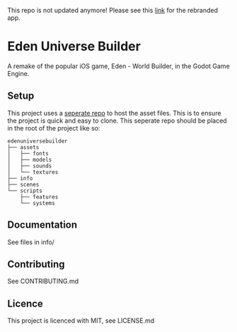 This repo is not updated anymore! Please see this [link](https://www.github.com/josephtheengineer/uplink) for the rebranded app.

# Eden Universe Builder
A remake of the popular iOS game, Eden - World Builder, in the Godot Game Engine.

## Setup
This project uses a [seperate repo](https://github.com/josephtheengineer/edenuniversebuilder-assets) to host the asset files. This is to ensure the project is quick and easy to clone. This seperate repo should be placed in the root of the project like so:

```
edenuniversebuilder
├── assets
│   ├── fonts
│   ├── models
│   ├── sounds
│   └── textures
├── info
├── scenes
└── scripts
    ├── features
    └── systems
```
## Documentation
See files in info/

## Contributing
See CONTRIBUTING.md

## Licence
This project is licenced with MIT, see LICENSE.md
